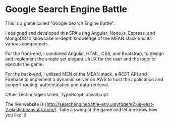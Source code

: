 # Google Search Engine Battle

This is a game called "Google Search Engine Battle".

I designed and developed this SPA using Angular, Node.js, Express, and MongoDB to showcase in-depth knowledge of the MEAN stack and its various components.

For the front-end, I combined Angular, HTML, CSS, and Bootstrap, to design and implement the simple yet elegant UI/UX for the user and the logic to execute the game.

For the back-end, I utilized MEN of the MEAN stack, a REST API and Firebase to implement a dynamic server on AWS to host the application and support routing, authentication and data-retrieval.

Other Technologies Used: TypeScript, JavaScript.

The live website is (http://searchenginebattle-env.uiqyfqqem2.us-east-2.elasticbeanstalk.com/). Take a swing at the game and let me know how you like it!
